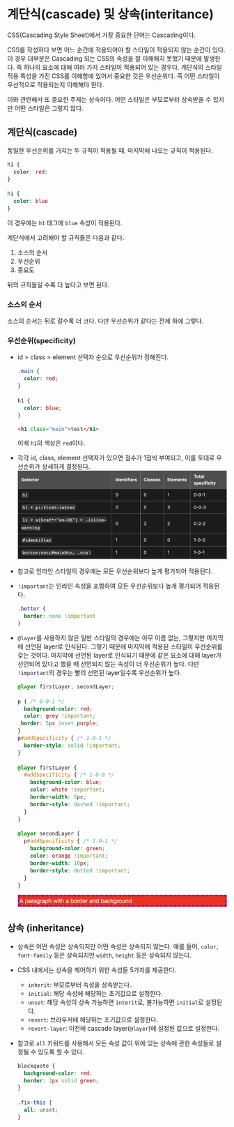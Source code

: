 # 계단식(cascade) 및 상속(interitance)

CSS(Cascading Style Sheet)에서 가장 중요한 단어는 Cascading이다.

CSS를 작성하다 보면 어느 순간에 적용되어야 할 스타일이 적용되지 않는 순간이 있다. 이 경우 대부분은 Cascading 되는 CSS의 속성을 잘 이해해지 못했기 때문에 발생한다. 즉 하나의 요소에 대해 여러 가지 스타일이 적용되어 있는 경우다. 계단식의 스타일 적용 특성을 가진 CSS를 이해함에 있어서 중요한 것은 우선순위다. 즉 어떤 스타일이 우선적으로 적용되는지 이해해야 한다.

이와 관련해서 또 중요한 주제는 상속이다. 어떤 스타일은 부모로부터 상속받을 수 있지만 어떤 스타일은 그렇지 않다.

## 계단식(cascade)

동일한 우선순위를 가지는 두 규칙이 적용될 때, 마지막에 나오는 규칙이 적용된다.
``` css
h1 {
  color: red;
}

h1 {
  color: blue
}
```
이 경우에는 `h1` 태그에 `blue` 속성이 적용된다.

계단식에서 고려해야 할 규칙들은 다음과 같다.

1. 소스의 순서
2. 우선순위
3. 중요도

뒤의 규칙들일 수록 더 높다고 보면 된다.

### 소스의 순서

소스의 순서는 뒤로 갈수록 더 크다. 다만 우선순위가 같다는 전제 하에 그렇다.

### 우선순위(specificity)

- id > class > element 선택자 순으로 우선순위가 정해진다.
  ``` css
  .main {
    color: red;
  }

  h1 {
    color: blue;
  }
  ```
  ``` html
  <h1 class="main">test</h1>
  ```
  이때 	`h1`의 색상은 `red`이다.

- 각각 id, class, element 선택자가 있으면 점수가 1점씩 부여되고, 이를 토대로 우선순위가 상세하게 결정된다.
  ![specificity-score](images/specificity-score.png)
- 참고로 인라인 스타일의 경우에는 모든 우선순위보다 높게 평가되어 적용된다.
- `!important`는 인라인 속성을 포함하여 모든 우선순위보다 높게 평가되어 적용된다.
  ``` css
  .better {
  	border: none !important
  }
  ```
- `@layer`를 사용하지 않은 일반 스타일의 경우에는 아무 이름 없는, 그렇지만 마지막에 선언된 layer로 인식된다. 그렇기 때문에 마지막에 적용된 스타일이 우선순위를 갖는 것이다. 마지막에 선언된 layer로 인식되기 때문에 같은 요소에 대해 layer가 선언되어 있다고 했을 때 선언되지 않는 속성이 더 우선순위가 높다. 다만 `!important`의 경우는 빨리 선언된 layer일수록 우선순위가 높다.
  ``` css
  @layer firstLayer, secondLayer;

  p { /* 0-0-1 */
    background-color: red;
    color: grey !important;
   border: 5px inset purple;
  }
  p#addSpecificity { /* 1-0-1 */
    border-style: solid !important;
  }

  @layer firstLayer {
    #addSpecificity { /* 1-0-0 */
      background-color: blue;
      color: white !important;
      border-width: 5px;
      border-style: dashed !important;
    }
  }

  @layer secondLayer {
    p#addSpecificity { /* 1-0-1 */
      background-color: green;
      color: orange !important;
      border-width: 10px;
      border-style: dotted !important;
    }
  }  
  ```
  ![layers](images/layers.png)


## 상속 (inheritance)
- 상속은 어떤 속성은 상속되지만 어떤 속성은 상속되지 않는다.
  예를 들어, `color`, `font-family` 등은 상속되지만 `width`, `height` 등은 상속되지 않는다.
- CSS 내에서는 상속을 제어하기 위한 속성들 5가지를 제공한다.
	- `inherit`: 부모로부터 속성을 상속받는다.
	- `initial`: 해당 속성에 해당하는 초기값으로 설정한다.
	- `unset`: 해당 속성이 상속 가능하면 `interit`로, 불가능하면 `initial`로 설정된다.
	- `revert`: 브라우저에 해당하는 초기값으로 설정한다.
	- `revert-layer`: 이전에 cascade layer(`@layer`)에 설정된 값으로 설정한다.
- 참고로 `all` 키워드를 사용해서 모든 속성 값이 위에 있는 상속에 관한 속성들로 설정될 수 있도록 할 수 있다.

  ``` css
  blockquote {
    background-color: red;
    border: 2px solid green;
  }
          
  .fix-this {
    all: unset;
  }
  ```
